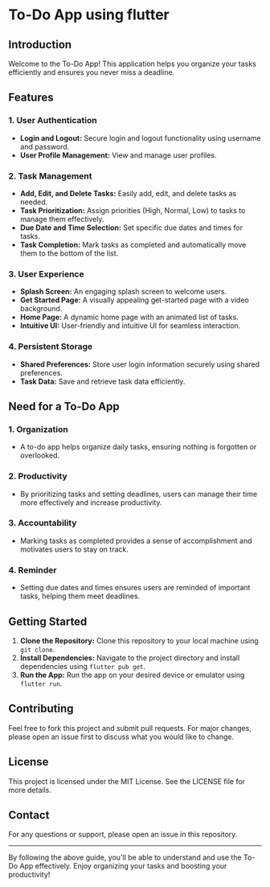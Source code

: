 # To-Do App using flutter

## Introduction
Welcome to the To-Do App! This application helps you organize your tasks efficiently and ensures you never miss a deadline. 

## Features
### 1. **User Authentication**
- **Login and Logout:** Secure login and logout functionality using username and password.
- **User Profile Management:** View and manage user profiles.

### 2. **Task Management**
- **Add, Edit, and Delete Tasks:** Easily add, edit, and delete tasks as needed.
- **Task Prioritization:** Assign priorities (High, Normal, Low) to tasks to manage them effectively.
- **Due Date and Time Selection:** Set specific due dates and times for tasks.
- **Task Completion:** Mark tasks as completed and automatically move them to the bottom of the list.

### 3. **User Experience**
- **Splash Screen:** An engaging splash screen to welcome users.
- **Get Started Page:** A visually appealing get-started page with a video background.
- **Home Page:** A dynamic home page with an animated list of tasks.
- **Intuitive UI:** User-friendly and intuitive UI for seamless interaction.

### 4. **Persistent Storage**
- **Shared Preferences:** Store user login information securely using shared preferences.
- **Task Data:** Save and retrieve task data efficiently.

## Need for a To-Do App
### 1. **Organization**
- A to-do app helps organize daily tasks, ensuring nothing is forgotten or overlooked.

### 2. **Productivity**
- By prioritizing tasks and setting deadlines, users can manage their time more effectively and increase productivity.

### 3. **Accountability**
- Marking tasks as completed provides a sense of accomplishment and motivates users to stay on track.

### 4. **Reminder**
- Setting due dates and times ensures users are reminded of important tasks, helping them meet deadlines.

## Getting Started
1. **Clone the Repository:** Clone this repository to your local machine using `git clone`.
2. **Install Dependencies:** Navigate to the project directory and install dependencies using `flutter pub get`.
3. **Run the App:** Run the app on your desired device or emulator using `flutter run`.

## Contributing
Feel free to fork this project and submit pull requests. For major changes, please open an issue first to discuss what you would like to change.

## License
This project is licensed under the MIT License. See the LICENSE file for more details.

## Contact
For any questions or support, please open an issue in this repository.

---

By following the above guide, you'll be able to understand and use the To-Do App effectively. Enjoy organizing your tasks and boosting your productivity!
